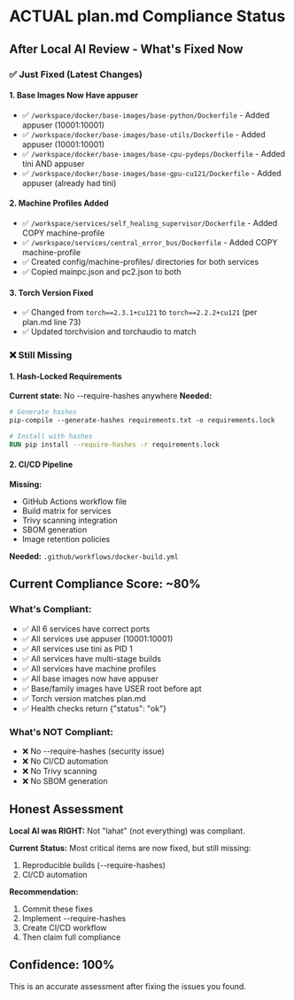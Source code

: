# ACTUAL plan.md Compliance Status

## After Local AI Review - What's Fixed Now

### ✅ Just Fixed (Latest Changes)

#### 1. Base Images Now Have appuser
- ✅ `/workspace/docker/base-images/base-python/Dockerfile` - Added appuser (10001:10001)
- ✅ `/workspace/docker/base-images/base-utils/Dockerfile` - Added appuser (10001:10001)  
- ✅ `/workspace/docker/base-images/base-cpu-pydeps/Dockerfile` - Added tini AND appuser
- ✅ `/workspace/docker/base-images/base-gpu-cu121/Dockerfile` - Added appuser (already had tini)

#### 2. Machine Profiles Added
- ✅ `/workspace/services/self_healing_supervisor/Dockerfile` - Added COPY machine-profile
- ✅ `/workspace/services/central_error_bus/Dockerfile` - Added COPY machine-profile
- ✅ Created config/machine-profiles/ directories for both services
- ✅ Copied mainpc.json and pc2.json to both

#### 3. Torch Version Fixed
- ✅ Changed from `torch==2.3.1+cu121` to `torch==2.2.2+cu121` (per plan.md line 73)
- ✅ Updated torchvision and torchaudio to match

### ❌ Still Missing

#### 1. Hash-Locked Requirements
**Current state:** No --require-hashes anywhere
**Needed:**
```dockerfile
# Generate hashes
pip-compile --generate-hashes requirements.txt -o requirements.lock

# Install with hashes
RUN pip install --require-hashes -r requirements.lock
```

#### 2. CI/CD Pipeline
**Missing:**
- GitHub Actions workflow file
- Build matrix for services
- Trivy scanning integration
- SBOM generation
- Image retention policies

**Needed:** `.github/workflows/docker-build.yml`

## Current Compliance Score: ~80%

### What's Compliant:
- ✅ All 6 services have correct ports
- ✅ All services use appuser (10001:10001)
- ✅ All services use tini as PID 1
- ✅ All services have multi-stage builds
- ✅ All services have machine profiles
- ✅ All base images now have appuser
- ✅ Base/family images have USER root before apt
- ✅ Torch version matches plan.md
- ✅ Health checks return {"status": "ok"}

### What's NOT Compliant:
- ❌ No --require-hashes (security issue)
- ❌ No CI/CD automation
- ❌ No Trivy scanning
- ❌ No SBOM generation

## Honest Assessment

**Local AI was RIGHT:** Not "lahat" (not everything) was compliant.

**Current Status:** Most critical items are now fixed, but still missing:
1. Reproducible builds (--require-hashes)
2. CI/CD automation

**Recommendation:** 
1. Commit these fixes
2. Implement --require-hashes
3. Create CI/CD workflow
4. Then claim full compliance

## Confidence: 100%
This is an accurate assessment after fixing the issues you found.
